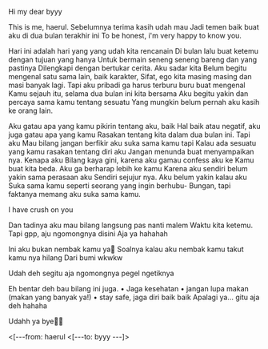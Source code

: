 Hi my dear byyy 

This is me, haerul. Sebelumnya terima kasih udah mau
Jadi temen baik buat aku di dua bulan terakhir ini
To be honest, i'm very happy to know you.

Hari ini adalah hari yang yang udah kita rencanain
Di bulan lalu buat ketemu dengan tujuan yang hanya
Untuk bermain seneng seneng bareng dan yang pastinya
Dilengkapi dengan bertukar cerita. Aku sadar kita 
Belum begitu mengenal satu sama lain, baik karakter,
Sifat, ego kita masing masing dan masi banyak lagi.
Tapi aku pribadi ga harus terburu buru buat mengenal
Kamu sejauh itu, selama dua bulan ini kita bersama
Aku begitu yakin dan percaya sama kamu tentang sesuatu
Yang mungkin belum pernah aku kasih ke orang lain.

Aku gatau apa yang kamu pikirin tentang aku, baik
Hal baik atau negatif, aku juga gatau apa yang kamu
Rasakan tentang kita dalam dua bulan ini. Tapi aku
Mau bilang jangan berfikir aku suka sama kamu tapi
Kalau ada sesuatu yang kamu rasakan tentang diri aku
Jangan menunda buat menyampaikan nya. Kenapa aku 
Bilang kaya gini, karena aku gamau confess aku ke 
Kamu buat kita beda. Aku ga berharap lebih ke kamu
Karena aku sendiri belum yakin sama perasaan aku
Sendiri sejujur nya. Aku belum yakin kalau aku 
Suka sama kamu seperti seorang yang ingin berhubu-
Bungan, tapi faktanya memang aku suka sama kamu.

I have crush on you

Dan tadinya aku mau bilang langsung pas nanti malem
Waktu kita ketemu. Tapi gpp, aju ngomongnya disini
Aja ya hahahah

Ini aku bukan nembak kamu ya🤬
Soalnya kalau aku nembak kamu takut kamu nya hilang
Dari bumi wkwkw

Udah deh segitu aja ngomongnya pegel ngetiknya

Eh bentar deh bau bilang ini juga.
• Jaga kesehatan 
• jangan lupa makan (makan yang banyak ya!)
• stay safe, jaga diri baik baik
 Apalagi ya... gitu aja deh hahaha

Udahh ya bye👋🏻


<[---from: haerul
<[---to: byyy ---]>


<!--- haerul --->


